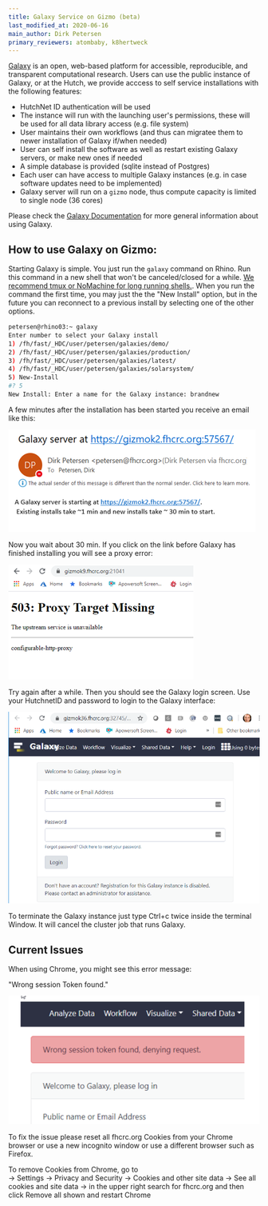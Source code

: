```yaml
---
title: Galaxy Service on Gizmo (beta)
last_modified_at: 2020-06-16
main_author: Dirk Petersen
primary_reviewers: atombaby, k8hertweck
---
```


[Galaxy](https://usegalaxy.org/) is an open, web-based platform for accessible, reproducible, and transparent computational research. Users can use the public instance of Galaxy, or at the Hutch, we provide acccess to self service installations with the following features:

- HutchNet ID authentication will be used 
- The instance will run with the launching user's permissions, these will be used for all data library access (e.g. file system)
- User maintains their own workflows (and thus can migratee them to newer installation of Galaxy if/when needed)
- User can self install the software as well as restart existing Galaxy servers, or make new ones if needed
- A simple database is provided (sqlite instead of Postgres)
- Each user can have access to multiple Galaxy instances (e.g. in case software updates need to be implemented)
- Galaxy server will run on a `gizmo` node, thus compute capacity is limited to single node (36 cores)


Please check the [Galaxy Documentation](https://docs.galaxyproject.org/) for more general information about using Galaxy.  


## How to use Galaxy on Gizmo:

Starting Galaxy is simple. You just run the `galaxy` command on Rhino. Run this command in a new shell that won't be canceled/closed for a while. [We recommend tmux or NoMachine for long running shells.](/scicomputing/access_methods/). When you run the command the first time, you may just the the "New Install" option, but in the future you can reconnect to a previous install by selecting one of the other options.  

```bash
petersen@rhino03:~ galaxy
Enter number to select your Galaxy install
1) /fh/fast/_HDC/user/petersen/galaxies/demo/
2) /fh/fast/_HDC/user/petersen/galaxies/production/
3) /fh/fast/_HDC/user/petersen/galaxies/latest/
4) /fh/fast/_HDC/user/petersen/galaxies/solarsystem/
5) New-Install
#? 5
New Install: Enter a name for the Galaxy instance: brandnew
```

A few minutes after the installation has been started you receive an email like this:

![](assets/2020-06-17-01-10-04.png)

Now you wait about 30 min. If you click on the link before Galaxy has finished installing you will see a proxy error: 

![](assets/2020-06-17-01-12-09.png)


Try again after a while. Then you should see the Galaxy login screen. Use your HutchnetID and password to login to the Galaxy interface:

![](assets/2020-06-17-01-19-43.png)


To terminate the Galaxy instance just type Ctrl+c twice inside the terminal Window. It will cancel the cluster job that runs Galaxy. 


## Current Issues

When using Chrome, you might see this error message:

"Wrong session Token found." 

![Error with Chrome](assets/2020-06-17-01-03-11.png)

To fix the issue please reset all fhcrc.org Cookies from your Chrome browser or use a new incognito window or use a different browser such as Firefox.

To remove Cookies from Chrome, go to   
-> Settings -> Privacy and Security 
-> Cookies and other site data
-> See all cookies and site data 
-> in the upper right search for fhcrc.org
and then click Remove all shown and restart Chrome

